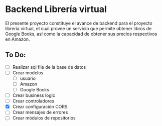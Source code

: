 # Backend Librería virtual
El presente proyecto constituye el avance de backend para el proyecto librería virtual, el cual provee un servicio que permite obtener libros de Google Books, así como la capacidad de obtener sus precios respectivos en Amazon.
## To Do:
- [ ] Realizar sql file de la base de datos
- [ ] Crear modelos
    - [ ] usuario
    - [ ] Amazon
    - [ ] Google Books
- [ ] Crear business logic
- [ ] Crear controladores
- [x] Crear configuración CORS
- [ ] Crear mensajes de errores
- [ ] Crear módulos de repositorios
